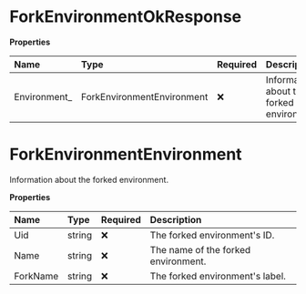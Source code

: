 # ForkEnvironmentOkResponse

**Properties**

| Name          | Type                       | Required | Description                               |
| :------------ | :------------------------- | :------- | :---------------------------------------- |
| Environment\_ | ForkEnvironmentEnvironment | ❌       | Information about the forked environment. |

# ForkEnvironmentEnvironment

Information about the forked environment.

**Properties**

| Name     | Type   | Required | Description                         |
| :------- | :----- | :------- | :---------------------------------- |
| Uid      | string | ❌       | The forked environment's ID.        |
| Name     | string | ❌       | The name of the forked environment. |
| ForkName | string | ❌       | The forked environment's label.     |

<!-- This file was generated by liblab | https://liblab.com/ -->
